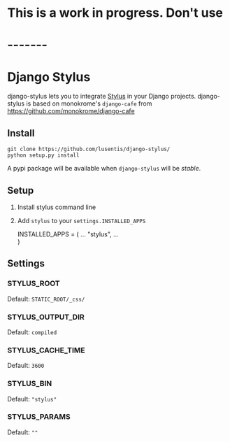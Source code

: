 # This is a work in progress. Don't use #
# ------- #

# Django Stylus

django-stylus lets you to integrate [Stylus](http://learnboost.github.com/stylus/) in your Django projects. 
django-stylus is based on monokrome's `django-cafe` from https://github.com/monokrome/django-cafe

## Install

	git clone https://github.com/lusentis/django-stylus/
	python setup.py install

A pypi package will be available when `django-stylus` will be _stable_.

## Setup

1.	Install stylus command line
2.	Add `stylus` to your `settings.INSTALLED_APPS`

    INSTALLED_APPS = (
      ...
      "stylus", 
      ...      
    ) 


## Settings

### STYLUS_ROOT

Default: `STATIC_ROOT/_css/`

### STYLUS_OUTPUT_DIR

Default: `compiled`

### STYLUS_CACHE_TIME

Default: `3600`

### STYLUS_BIN

Default: `"stylus"`

### STYLUS_PARAMS

Default: `""`

